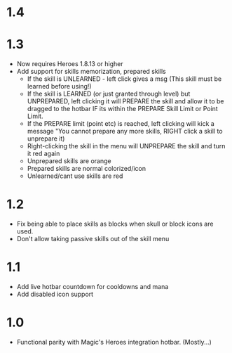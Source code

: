 
# 1.4

# 1.3

 - Now requires Heroes 1.8.13 or higher
 - Add support for skills memorization, prepared skills
   - If the skill is UNLEARNED - left click gives a msg (This skill must be learned before using!)
   - If the skill is LEARNED (or just granted through level) but UNPREPARED, left clicking it will PREPARE the skill and allow it to be dragged to the hotbar IF its within the PREPARE Skill Limit or Point Limit.
   - If the PREPARE limit (point etc) is reached, left clicking will kick a message "You cannot prepare any more skills, RIGHT click a skill to unprepare it)
   - Right-clicking the skill in the menu will UNPREPARE the skill and turn it red again
   - Unprepared skills are orange
   - Prepared skills are normal colorized/icon
   - Unlearned/cant use skills are red

# 1.2

 - Fix being able to place skills as blocks when skull or block icons are used.
 - Don't allow taking passive skills out of the skill menu

# 1.1

 - Add live hotbar countdown for cooldowns and mana
 - Add disabled icon support
  
# 1.0

 - Functional parity with Magic's Heroes integration hotbar. (Mostly...)
